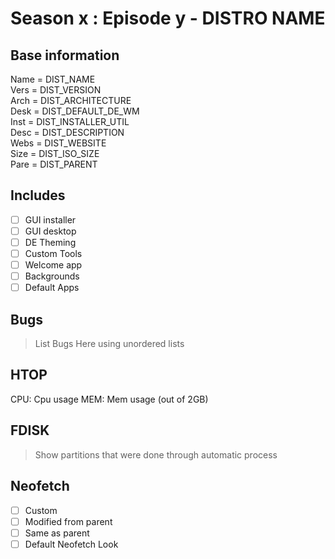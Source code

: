 # Season x : Episode y - DISTRO NAME

## Base information
Name = DIST_NAME \
Vers = DIST_VERSION \
Arch = DIST_ARCHITECTURE \
Desk = DIST_DEFAULT_DE_WM \
Inst = DIST_INSTALLER_UTIL \
Desc = DIST_DESCRIPTION \
Webs = DIST_WEBSITE \
Size = DIST_ISO_SIZE \
Pare = DIST_PARENT 

## Includes
- [ ] GUI installer
- [ ] GUI desktop
- [ ] DE Theming
- [ ] Custom Tools
- [ ] Welcome app
- [ ] Backgrounds
- [ ] Default Apps

## Bugs
> List Bugs Here using unordered lists

## HTOP
CPU: Cpu usage
MEM: Mem usage (out of 2GB)

## FDISK
> Show partitions that were done through automatic process

## Neofetch
- [ ] Custom 
- [ ] Modified from parent
- [ ] Same as parent
- [ ] Default Neofetch Look

